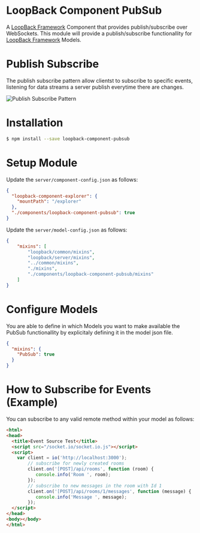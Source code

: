 # LoopBack Component PubSub

A [LoopBack Framework](http://loopback.io) Component that provides publish/subscribe over WebSockets. This module will provide a publish/subscribe functionallity for [LoopBack Framework](http://loopback.io) Models.

# Publish Subscribe

The publish subscribe pattern allow clientst to subscribe to specific events, listening for data streams a server publish everytime there are changes.

![Publish Subscribe Pattern](https://blog.gopheracademy.com/postimages/plumbing-and-semantics/pub-sub.jpg)

# Installation

```sh
$ npm install --save loopback-component-pubsub
```

# Setup Module

Update the  `server/component-config.json` as follows:

```json
{
  "loopback-component-explorer": {
    "mountPath": "/explorer"
  },
  "./components/loopback-component-pubsub": true
}

```

Update the  `server/model-config.json` as follows:

```json
{
    "mixins": [
        "loopback/common/mixins",
        "loopback/server/mixins",
        "../common/mixins",
        "./mixins",
        "./components/loopback-component-pubsub/mixins"
    ]
}
```

# Configure Models

You are able to define in which Models you want to make available the PubSub functionallity by explicitaly defining it in the model json file.

```json
{
  "mixins": {
    "PubSub": true
  }
}
```

# How to Subscribe for Events (Example)

You can subscribe to any valid remote method within your model as follows:

```html
<html>
<head>
  <title>Event Source Test</title>
  <script src="/socket.io/socket.io.js"></script>
  <script>
    var client = io('http://localhost:3000');
        // subscribe for newly created rooms 
        client.on('[POST]/api/rooms', function (room) {
           console.info('Room ', room);
        });
        // subscribe to new messages in the room with Id 1
        client.on('[POST]/api/rooms/1/messages', function (message) {
           console.info('Message ', message);
        });
  </script>
</head>
<body></body>
</html>
````